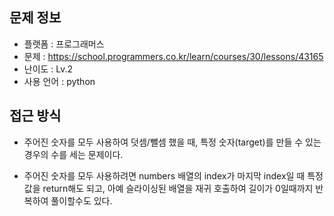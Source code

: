 ## 문제 정보

- 플랫폼 : 프로그래머스
- 문제 : https://school.programmers.co.kr/learn/courses/30/lessons/43165
- 난이도 : Lv.2
- 사용 언어 : python

## 접근 방식

- 주어진 숫자를 모두 사용하여 덧셈/뺄셈 했을 때, 특정 숫자(target)를 만들 수 있는 경우의 수를 세는 문제이다.

- 주어진 숫자를 모두 사용하려면 numbers 배열의 index가 마지막 index일 때 특정 값을 return해도 되고, 아예 슬라이싱된 배열을 재귀 호출하여 길이가 0일때까지 반복하여 풀이할수도 있다.
